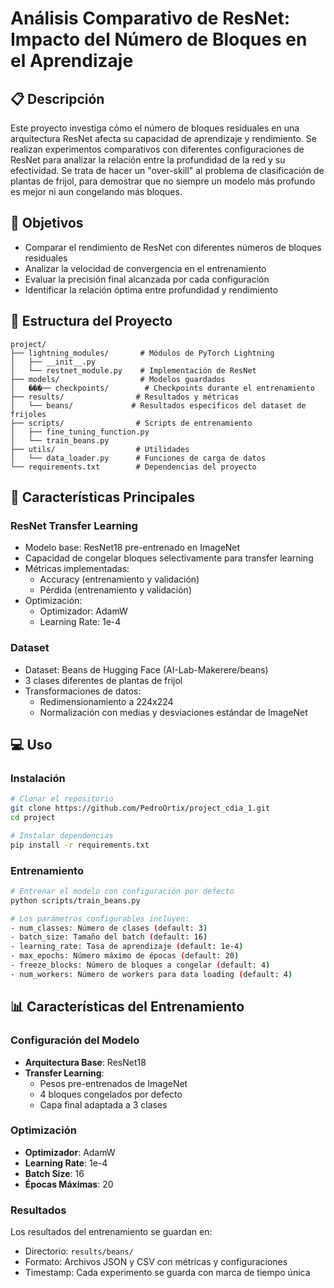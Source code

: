 # Análisis Comparativo de ResNet: Impacto del Número de Bloques en el Aprendizaje

## 📋 Descripción
Este proyecto investiga cómo el número de bloques residuales en una arquitectura ResNet afecta su capacidad de aprendizaje y rendimiento. Se realizan experimentos comparativos con diferentes configuraciones de ResNet para analizar la relación entre la profundidad de la red y su efectividad. Se trata de hacer un "over-skill" al problema de clasificación de plantas de frijol, para demostrar que no siempre un modelo más profundo es mejor ni aun congelando más bloques.

## 🎯 Objetivos
- Comparar el rendimiento de ResNet con diferentes números de bloques residuales
- Analizar la velocidad de convergencia en el entrenamiento
- Evaluar la precisión final alcanzada por cada configuración
- Identificar la relación óptima entre profundidad y rendimiento

## 📁 Estructura del Proyecto
```
project/
├── lightning_modules/       # Módulos de PyTorch Lightning
│   ├── __init__.py
│   └── restnet_module.py    # Implementación de ResNet
├── models/                  # Modelos guardados
│   ���── checkpoints/        # Checkpoints durante el entrenamiento
├── results/                # Resultados y métricas
│   └── beans/             # Resultados específicos del dataset de frijoles
├── scripts/                # Scripts de entrenamiento
│   ├── fine_tuning_function.py
│   └── train_beans.py
├── utils/                  # Utilidades
│   └── data_loader.py      # Funciones de carga de datos
└── requirements.txt        # Dependencias del proyecto
```

## 🚀 Características Principales

### ResNet Transfer Learning
- Modelo base: ResNet18 pre-entrenado en ImageNet
- Capacidad de congelar bloques selectivamente para transfer learning
- Métricas implementadas:
  - Accuracy (entrenamiento y validación)
  - Pérdida (entrenamiento y validación)
- Optimización:
  - Optimizador: AdamW
  - Learning Rate: 1e-4

### Dataset
- Dataset: Beans de Hugging Face (AI-Lab-Makerere/beans)
- 3 clases diferentes de plantas de frijol
- Transformaciones de datos:
  - Redimensionamiento a 224x224
  - Normalización con medias y desviaciones estándar de ImageNet

## 💻 Uso

### Instalación
```bash
# Clonar el repositorio
git clone https://github.com/PedroOrtix/project_cdia_1.git
cd project

# Instalar dependencias
pip install -r requirements.txt
```

### Entrenamiento
```bash
# Entrenar el modelo con configuración por defecto
python scripts/train_beans.py

# Los parámetros configurables incluyen:
- num_classes: Número de clases (default: 3)
- batch_size: Tamaño del batch (default: 16)
- learning_rate: Tasa de aprendizaje (default: 1e-4)
- max_epochs: Número máximo de épocas (default: 20)
- freeze_blocks: Número de bloques a congelar (default: 4)
- num_workers: Número de workers para data loading (default: 4)
```

## 📊 Características del Entrenamiento

### Configuración del Modelo
- **Arquitectura Base**: ResNet18
- **Transfer Learning**: 
  - Pesos pre-entrenados de ImageNet
  - 4 bloques congelados por defecto
  - Capa final adaptada a 3 clases

### Optimización
- **Optimizador**: AdamW
- **Learning Rate**: 1e-4
- **Batch Size**: 16
- **Épocas Máximas**: 20

### Resultados
Los resultados del entrenamiento se guardan en:
- Directorio: `results/beans/`
- Formato: Archivos JSON y CSV con métricas y configuraciones
- Timestamp: Cada experimento se guarda con marca de tiempo única